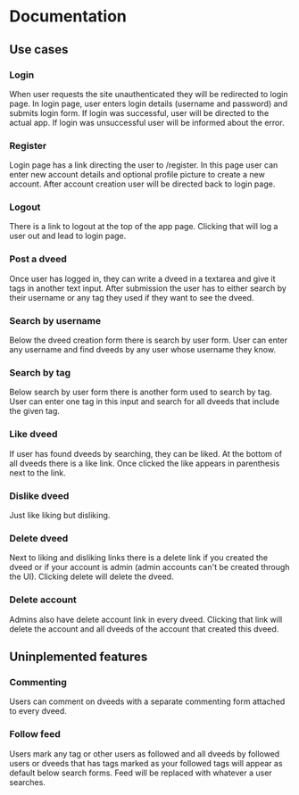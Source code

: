 # Documentation

## Use cases

### Login

When user requests the site unauthenticated they will be redirected to login page. In login page, user enters login details (username and password) and submits login form. If login was successful, user will be directed to the actual app. If login was unsuccessful user will be informed about the error.

### Register

Login page has a link directing the user to /register. In this page user can enter new account details and optional profile picture to create a new account. After account creation user will be directed back to login page.

### Logout

There is a link to logout at the top of the app page. Clicking that will log a user out and lead to login page.

### Post a dveed

Once user has logged in, they can write a dveed in a textarea and give it tags in another text input. After submission the user has to either search by their username or any tag they used if they want to see the dveed.

### Search by username

Below the dveed creation form there is search by user form. User can enter any username and find dveeds by any user whose username they know. 

### Search by tag

Below search by user form there is another form used to search by tag. User can enter one tag in this input and search for all dveeds that include the given tag.

### Like dveed

If user has found dveeds by searching, they can be liked. At the bottom of all dveeds there is a like link. Once clicked the like appears in parenthesis next to the link.

### Dislike dveed

Just like liking but disliking.

### Delete dveed

Next to liking and disliking links there is a delete link if you created the dveed or if your account is admin (admin accounts can't be created through the UI). Clicking delete will delete the dveed.

### Delete account

Admins also have delete account link in every dveed. Clicking that link will delete the account and all dveeds of the account that created this dveed. 

## Uninplemented features

### Commenting

Users can comment on dveeds with a separate commenting form attached to every dveed.

### Follow feed

Users mark any tag or other users as followed and all dveeds by followed users or dveeds that has tags marked as your followed tags will appear as default below search forms. Feed will be replaced with whatever a user searches. 
